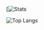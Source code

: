 [![Stats](https://github-readme-stats.vercel.app/api?username=n1ccc&show_icons=true&theme=github_dark&include_all_commits&count_private&cache_buster=timestamp)

![Top Langs](https://github-readme-stats.vercel.app/api/top-langs/?username=n1ccc&theme=github_dark&count_private&include_all_commits&cache_buster=timestamp)
